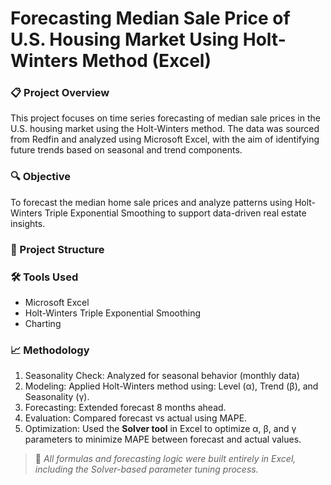 # Forecasting Median Sale Price of U.S. Housing Market Using Holt-Winters Method (Excel)

### 📋 Project Overview

This project focuses on time series forecasting of median sale prices in the U.S. housing market using the Holt-Winters method. The data was sourced from Redfin and analyzed using Microsoft Excel, with the aim of identifying future trends based on seasonal and trend components.

### 🔍 Objective

To forecast the median home sale prices and analyze patterns using Holt-Winters Triple Exponential Smoothing to support data-driven real estate insights.

### 📁 Project Structure

### 🛠️ Tools Used

- Microsoft Excel
- Holt-Winters Triple Exponential Smoothing
- Charting

### 📈 Methodology

1. Seasonality Check: Analyzed for seasonal behavior (monthly data)  
2. Modeling: Applied Holt-Winters method using: Level (α), Trend (β), and Seasonality (γ).
3. Forecasting: Extended forecast 8 months ahead.
4. Evaluation: Compared forecast vs actual using MAPE.
5. Optimization: Used the **Solver tool** in Excel to optimize α, β, and γ parameters to minimize MAPE between forecast and actual values.

> 📎 *All formulas and forecasting logic were built entirely in Excel, including the Solver-based parameter tuning process.*
